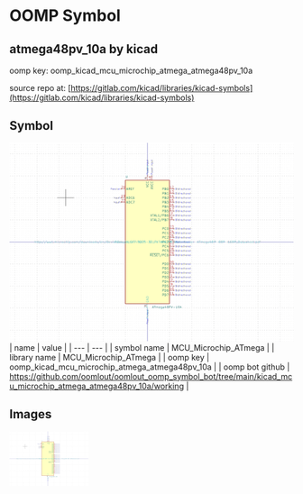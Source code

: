 # OOMP Symbol  
## atmega48pv_10a  by kicad  
  
oomp key: oomp_kicad_mcu_microchip_atmega_atmega48pv_10a  
  
source repo at: [https://gitlab.com/kicad/libraries/kicad-symbols](https://gitlab.com/kicad/libraries/kicad-symbols)  
## Symbol  
  
[![working.png](working_600.png)](working.png)  
| name | value | 
| --- | --- | 
| symbol name | MCU_Microchip_ATmega | 
| library name | MCU_Microchip_ATmega | 
| oomp key | oomp_kicad_mcu_microchip_atmega_atmega48pv_10a | 
| oomp bot github | https://github.com/oomlout/oomlout_oomp_symbol_bot/tree/main/kicad_mcu_microchip_atmega_atmega48pv_10a/working | 
## Images  
  
[![working.png](working_140.png)](working.png)  
